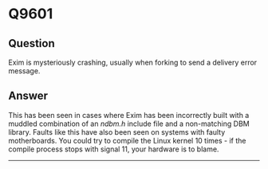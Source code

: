 Q9601
=====

Question
--------

Exim is mysteriously crashing, usually when forking to send a delivery
error message.

Answer
------

This has been seen in cases where Exim has been incorrectly built with a
muddled combination of an *ndbm.h* include file and a non-matching DBM
library. Faults like this have also been seen on systems with faulty
motherboards. You could try to compile the Linux kernel 10 times - if
the compile process stops with signal 11, your hardware is to blame.

* * * * *
